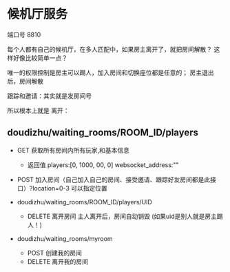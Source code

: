 # 候机厅服务
端口号 8810

每个人都有自己的候机厅，在多人匹配中，如果房主离开了，就把房间解散？
这样好像比较简单一点？

唯一的权限控制是房主可以踢人，加入房间和切换座位都是任意的；
房主退出后，房间解散

跟踪和邀请：其实就是发房间号

所以根本上就是
离开：

## doudizhu/waiting_rooms/ROOM_ID/players
    
- GET 获取所有房间内所有玩家,和基本信息
    * 返回值
    players:[0, 1000, 00, 0]
    websocket_address:""
    
- POST 加入房间（自己加入自己的房间、接受邀请、跟踪好友房间都是此接口）?location=0-3 可以指定位置

* doudizhu/waiting_rooms/ROOM_ID/players/UID
    - DELETE 离开房间 主人离开后，房间自动销毁 (如果uid是别人就是房主踢人！)
    
* doudizhu/waiting_rooms/myroom
    - POST 创建我的房间
    - DELETE 离开我的房间




